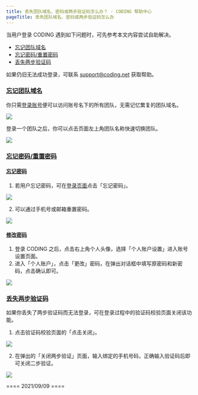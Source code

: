 ```yaml
---
title: 丢失团队域名、密码或两步验证码怎么办？ - CODING 帮助中心
pageTitle: 丢失团队域名、密码或两步验证码怎么办
---
```


当用户登录 CODING 遇到如下问题时，可先参考本文内容尝试自助解决。

-   [忘记团队域名](#domain)
-   [忘记密码/重置密码](#password)
-   [丢失两步验证码](#authenticator)

如果仍旧无法成功登录，可联系 [support@coding.net](mailto:support@coding.net) 获取帮助。

### [忘记团队域名](#domain)

你只需[登录账号](https://e.coding.net/login)便可以访问账号名下的所有团队，无需记忆繁复的团队域名。

![](https://help-assets.codehub.cn/enterprise/20210413152515.png)

登录一个团队之后，你可以点击页面左上角团队名称快速切换团队。

![](https://help-assets.codehub.cn/enterprise/20210910160643.png)
### [忘记密码/重置密码](#password)

#### [忘记密码](#forget)

1.  若用户忘记密码，可在[登录页面](https://e.coding.net/login)点击「忘记密码」。
   
![](https://help-assets.codehub.cn/enterprise/20210910174934.png)

2.  可以通过手机号或邮箱重置密码。

![](https://help-assets.codehub.cn/enterprise/20210910175146.png)

#### [修改密码](#modify)

1.  登录 CODING 之后，点击右上角个人头像，选择「个人账户设置」进入账号设置页面。
2.  进入「个人账户」，点击「更改」密码，在弹出对话框中填写原密码和新密码，点击确认即可。

![](https://help-assets.codehub.cn/enterprise/20210910174538.png)


### [丢失两步验证码](#authenticator)

如果你丢失了两步验证码而无法登录，可在登录过程中的验证码校验页面关闭该功能。

1.  点击验证码校验页面的「点击关闭」。

![](https://help-assets.codehub.cn/enterprise/20210910142224.png)

2.  在弹出的「关闭两步验证」页面，输入绑定的手机号码，正确输入验证码后即可关闭二步验证。

![](https://help-assets.codehub.cn/enterprise/20210910142328.png)


==== 2021/09/09 ====
